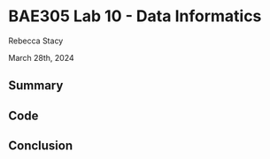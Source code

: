 # BAE305 Lab 10 - Data Informatics

Rebecca Stacy

March 28th, 2024

## Summary

## Code

## Conclusion


